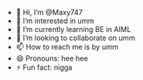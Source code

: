 - 👋 Hi, I’m @Maxy747
- 👀 I’m interested in umm
- 🌱 I’m currently learning BE in AIML
- 💞️ I’m looking to collaborate on umm
- 📫 How to reach me is by umm
- 😄 Pronouns: hee hee
- ⚡ Fun fact: nigga

<!---
Maxy747/Maxy747 is a ✨ special ✨ repository because its `README.md` (this file) appears on your GitHub profile.
You can click the Preview link to take a look at your changes.
--->
